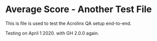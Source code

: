 # Average Score - Another Test File

This is file is used to test the Acrolinx QA setup end-to-end.

Testing on April 1 2020. with GH 2.0.0
again.
